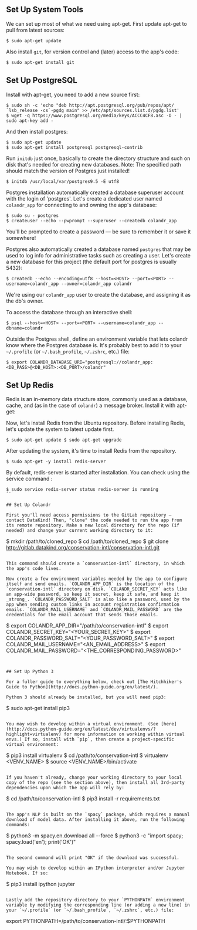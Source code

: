 ## Set Up System Tools

We can set up most of what we need using apt-get. First update apt-get to pull from latest sources:

```
$ sudo apt-get update
```

Also install `git`, for version control and (later) access to the app's code:

```
$ sudo apt-get install git
```


## Set Up PostgreSQL

Install with apt-get, you need to add a new source first:

```
$ sudo sh -c 'echo "deb http://apt.postgresql.org/pub/repos/apt/ `lsb_release -cs`-pgdg main" >> /etc/apt/sources.list.d/pgdg.list'
$ wget -q https://www.postgresql.org/media/keys/ACCC4CF8.asc -O - | sudo apt-key add -
```

And then install postgres:

```
$ sudo apt-get update
$ sudo apt-get install postgresql postgresql-contrib
```

Run `initdb` just once, basically to create the directory structure and such on disk that's needed for creating new databases. Note: The specified path should match the version of Postgres just installed!

```
$ initdb /usr/local/var/postgres9.5 -E utf8
```

Postgres installation automatically created a database superuser account with the login of 'postgres'. Let's create a dedicated user named `colandr_app` for connecting to and owning the app's database:

```
$ sudo su - postgres
$ createuser --echo --pwprompt --superuser --createdb colandr_app
```

You'll be prompted to create a password — be sure to remember it or save it somewhere!

Postgres also automatically created a database named `postgres` that may be used to log info for administrative tasks such as creating a user. Let's create a new database for this project (the default port for postgres is usually 5432):

```
$ createdb --echo --encoding=utf8 --host=<HOST> --port=<PORT> --username=colandr_app --owner=colandr_app colandr 
```

We're using our `colandr_app` user to create the database, and assigning it as the db's owner.

To access the database through an interactive shell:

```
$ psql --host=<HOST> --port=<PORT> --username=colandr_app --dbname=colandr
```

Outside the Postgres shell, define an environment variable that lets colandr know where the Postgres database is. It's probably best to add it to your `~/.profile` (or `~/.bash_profile`, `~/.zshrc`, etc.) file:

```
$ export COLANDR_DATABASE_URI="postgresql://colandr_app:<DB_PASS>@<DB_HOST>:<DB_PORT>/colandr"
```


## Set Up Redis

Redis is an in-memory data structure store, commonly used as a database, cache, and (as in the case of `colandr`) a message broker. Install it with apt-get:

Now, let's install Redis from the Ubuntu repository. Before installing Redis, let's update the system to latest update first.

```
$ sudo apt-get update $ sudo apt-get upgrade
```

After updating the system, it's time to install Redis from the repository.

```
$ sudo apt-get -y install redis-server
``` 
By default, redis-server is started after installation. You can check using the service command :

```
$ sudo service redis-server status redis-server is running
``

## Set Up Colandr

First you'll need access permissions to the GitLab repository — contact DataKind! Then, "clone" the code needed to run the app from its remote repository. Make a new local directory for the repo (if needed) and change your current working directory to it:

```
$ mkdir /path/to/cloned_repo
$ cd /path/to/cloned_repo
$ git clone http://gitlab.datakind.org/conservation-intl/conservation-intl.git
```

This command should create a `conservation-intl` directory, in which the app's code lives.

Now create a few environment variables needed by the app to configure itself and send emails. `COLANDR_APP_DIR` is the location of the `conservation-intl` directory on disk. `COLANDR_SECRET_KEY` acts like an app-wide password, so keep it secret, keep it safe, and keep it _strong_. `COLANDR_PASSWORD_SALT` is also like a password, used by the app when sending custom links in account registration confirmation emails. `COLANDR_MAIL_USERNAME` and `COLANDR_MAIL_PASSWORD` are the credentials for the email account that sends those emails.

```
$ export COLANDR_APP_DIR="/path/to/conservation-intl"
$ export COLANDR_SECRET_KEY="<YOUR_SECRET_KEY>"
$ export COLANDR_PASSWORD_SALT="<YOUR_PASSWORD_SALT>"
$ export COLANDR_MAIL_USERNAME="<AN_EMAIL_ADDRESS>"
$ export COLANDR_MAIL_PASSWORD="<THE_CORRESPONDING_PASSWORD>"
```


## Set Up Python 3

For a fuller guide to everything below, check out [The Hitchhiker's Guide to Python](http://docs.python-guide.org/en/latest/).

Python 3 should already be installed, but you will need pip3:

```
$ sudo apt-get install pip3
```

You may wish to develop within a virtual environment. (See [here](http://docs.python-guide.org/en/latest/dev/virtualenvs/?highlight=virtualenv) for more information on working within virtual envs.) If so, install with `pip`, then create a project-specific virtual environment:

```
$ pip3 install virtualenv
$ cd /path/to/conservation-intl
$ virtualenv <VENV_NAME>
$ source <VENV_NAME>/bin/activate
```

If you haven't already, change your working directory to your local copy of the repo (see the section above), then install all 3rd-party dependencies upon which the app will rely by:

```
$ cd /path/to/conservation-intl
$ pip3 install -r requirements.txt
```

The app's NLP is built on the `spacy` package, which requires a manual download of model data. After installing it above, run the following commands:

```
$ python3 -m spacy.en.download all --force
$ python3 -c "import spacy; spacy.load('en'); print('OK')"
```

The second command will print "OK" if the download was successful.

You may wish to develop within an IPython interpreter and/or Jupyter Notebook. If so:

```
$ pip3 install ipython jupyter
```

Lastly add the repository directory to your `PYTHONPATH` environment variable by modifying the corresponding line (or adding a new line) in your `~/.profile` (or `~/.bash_profile`, `~/.zshrc`, etc.) file:

```
export PYTHONPATH=/path/to/conservation-intl/:$PYTHONPATH
```
